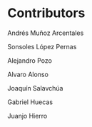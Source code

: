 # Contributors 

Andrés Muñoz Arcentales <anmunoz>

Sonsoles López Pernas <sonsoleslp>

Alejandro Pozo <apozohue10>

Alvaro Alonso <aalonsog>

Joaquín Salavchúa <jsalvachua>

Gabriel Huecas <Gabriel Huecas>

Juanjo Hierro 
